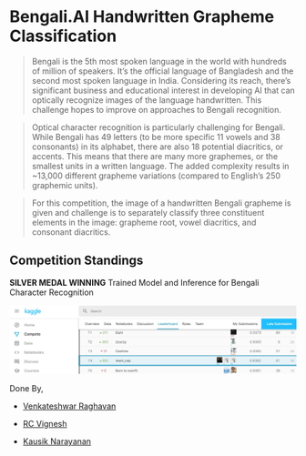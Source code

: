 # Bengali.AI Handwritten Grapheme Classification
> Bengali is the 5th most spoken language in the world with hundreds of million of speakers. It’s the official language of Bangladesh and the second most spoken language in India. Considering its reach, there’s significant business and educational interest in developing AI that can optically recognize images of the language handwritten. This challenge hopes to improve on approaches to Bengali recognition.

> Optical character recognition is particularly challenging for Bengali. While Bengali has 49 letters (to be more specific 11 vowels and 38 consonants) in its alphabet, there are also 18 potential diacritics, or accents. This means that there are many more graphemes, or the smallest units in a written language. The added complexity results in ~13,000 different grapheme variations (compared to English’s 250 graphemic units).

> For this competition, the image of a handwritten Bengali grapheme is given and challenge is to separately classify three constituent elements in the image: grapheme root, vowel diacritics, and consonant diacritics.

## Competition Standings
 **SILVER MEDAL WINNING** Trained Model and Inference for Bengali Character Recognition
 
![RankImg](ReadMeAssets/RankImg.jpg)
 
 Done By, 
 
  - <a href="https://github.com/Venkateshwar2506">Venkateshwar Raghavan</a>
 
  - <a href="https://github.com/KausikN">RC Vignesh</a>
 
  - <a href="https://github.com/KausikN">Kausik Narayanan</a>
